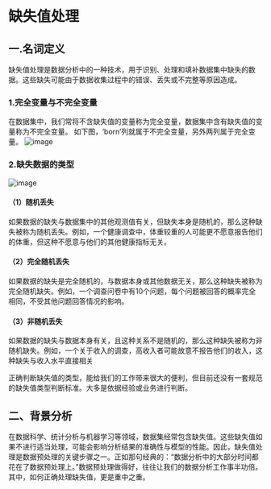 # 缺失值处理
## 一.名词定义
缺失值处理是数据分析中的一种技术，用于识别、处理和填补数据集中缺失的数据。这些缺失可能由于数据收集过程中的错误、丢失或不完整等原因造成。
### 1.完全变量与不完全变量
在数据集中，我们常将不含缺失值的变量称为完全变量，数据集中含有缺失值的变量称为不完全变量。
如下图，‘born’列就属于不完全变量，另外两列属于完全变量。
![image](https://github.com/user-attachments/assets/c607d874-d7c5-444f-b79f-3eb61faca59a)
### 2.缺失数据的类型
![image](https://github.com/user-attachments/assets/cf10abd4-63cf-489a-8a0c-cf5ea3612b86)
#### （1）随机丢失
如果数据的缺失与数据集中的其他观测值有关，但缺失本身是随机的，那么这种缺失被称为随机丢失。例如，一个健康调查中，体重较重的人可能更不愿意报告他们的体重，但这种不愿意与他们的其他健康指标无关。
#### （2）完全随机丢失
如果数据的缺失是完全随机的，与数据本身或其他数据无关，那么这种缺失被称为完全随机缺失。例如，一个调查问卷中有10个问题，每个问题被回答的概率完全相同，不受其他问题回答情况的影响。
#### （3）非随机丢失
如果数据的缺失与数据本身有关，且这种关系不是随机的，那么这种缺失被称为非随机缺失。例如，一个关于收入的调查，高收入者可能故意不报告他们的收入，这种缺失与收入水平直接相关

正确判断缺失值的类型，能给我们的工作带来很大的便利，但目前还没有一套规范的缺失值类型判断标准。大多是依据经验或业务进行判断。
## 二、背景分析
在数据科学、统计分析与机器学习等领域，数据集经常包含缺失值。这些缺失值如果不进行适当处理，可能会影响分析结果的准确性与模型的性能。因此，缺失值处理是数据预处理的关键步骤之一。正如那句经典的：“数据分析中的大部分时间都花在了数据预处理上。”数据预处理做得好，往往让我们的数据分析工作事半功倍。其中，如何正确处理缺失值，更是重中之重。
